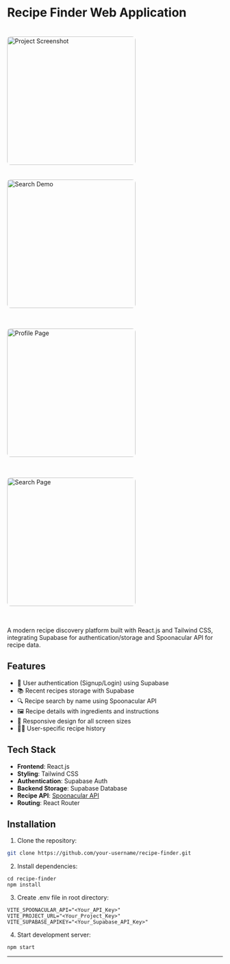 # Recipe Finder Web Application

<div style="display: flex; gap: 20px; flex-wrap: wrap; overflow-x: auto; padding: 20px 0;">
  <img src="https://lxjlasbebzfrcridpgjy.supabase.co/storage/v1/object/public/images/Images/Homepage.png" 
       alt="Project Screenshot" 
       style=" height: 300px; width: auto; object-fit: contain; flex-shrink: 0; border-radius: 8px;" />

  <img src="https://lxjlasbebzfrcridpgjy.supabase.co/storage/v1/object/public/images/Images/CookPage.png" 
       alt="Search Demo" 
       style="height: 300px; width: auto; object-fit: contain; flex-shrink: 0;  border-radius: 8px;" />

  <img src="https://lxjlasbebzfrcridpgjy.supabase.co/storage/v1/object/public/images/Images/ProfilePage.png" 
       alt="Profile Page" 
       style="height: 300px; width: auto; object-fit: contain; flex-shrink: 0; border-radius: 8px;" />

  <img src="https://lxjlasbebzfrcridpgjy.supabase.co/storage/v1/object/public/images/Images/Search.png" 
       alt="Search Page" 
       style="height: 300px; width: auto; object-fit: contain; flex-shrink: 0; border-radius: 8px;" />
</div>

A modern recipe discovery platform built with React.js and Tailwind CSS, integrating Supabase for authentication/storage and Spoonacular API for recipe data.

## Features

- 🔐 User authentication (Signup/Login) using Supabase
- 📚 Recent recipes storage with Supabase
- 🔍 Recipe search by name using Spoonacular API
- 🖼️ Recipe details with ingredients and instructions
- 📱 Responsive design for all screen sizes
- 🧑🍳 User-specific recipe history

## Tech Stack

- **Frontend**: React.js
- **Styling**: Tailwind CSS
- **Authentication**: Supabase Auth
- **Backend Storage**: Supabase Database
- **Recipe API**: [Spoonacular API](https://spoonacular.com/food-api)
- **Routing**: React Router

## Installation

1. Clone the repository:
```bash
git clone https://github.com/your-username/recipe-finder.git
```

2. Install dependencies:
```
cd recipe-finder
npm install
```
3. Create .env file in root directory:
```
VITE_SPOONACULAR_API="<Your_API_Key>"
VITE_PROJECT_URL="<Your_Project_Key>"
VITE_SUPABASE_APIKEY="<Your_Supabase_API_Key>"

```
4. Start development server:
```
npm start
```

<hr>